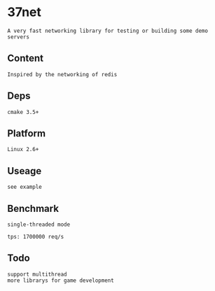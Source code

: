 # 37net
    A very fast networking library for testing or building some demo servers
    
## Content
    Inspired by the networking of redis

## Deps
    cmake 3.5+
   
## Platform
    Linux 2.6+
    
## Useage
    see example
   
## Benchmark 
    single-threaded mode 
   
    tps: 1700000 req/s   

## Todo
    support multithread
    more librarys for game development
